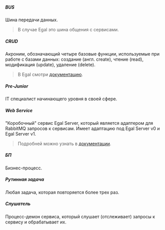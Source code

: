 ##### BUS

Шина передачи данных.

> В случае Egal это шина общения с сервисами.

##### CRUD

Акроним, обозначающий четыре базовые функции, используемые при работе с
базами данных: создание (англ. create), чтение (read), модификация
(update), удаление (delete).

> В Egal смотри [документацию](server/crud/index.md).

##### Pre-Junior

IT специалист начинающего уровня в своей сфере.

##### Web Service

"Коробочный" сервис Egal Server, который является адаптером для RabbitMQ
запросов к сервисам. Имеет адаптацию под Egal Server v0 и Egal
Server v1.

> Подробней можно узнать в
> [документации](server/services/web_service.md).

##### БП

Бизнес-процесс.


##### Рутинная задача

Любая задача, которая повторяется более трех раз.


##### Слушатель

Процесс-демон сервиса,
который слушает (отслеживает) запросы к сервису и обрабатывает их.